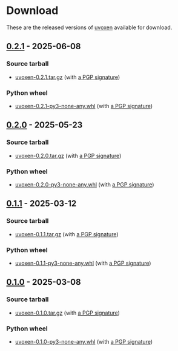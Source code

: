 <!--
SPDX-FileCopyrightText: Peter Pentchev <roam@ringlet.net>
SPDX-License-Identifier: BSD-2-Clause
-->

# Download

These are the released versions of [uvoxen](index.md) available for download.

## [0.2.1] - 2025-06-08

### Source tarball

- [uvoxen-0.2.1.tar.gz](https://devel.ringlet.net/files/devel/uvoxen/uvoxen-0.2.1.tar.gz)
  (with [a PGP signature](https://devel.ringlet.net/files/devel/uvoxen/uvoxen-0.2.1.tar.gz.asc))

### Python wheel

- [uvoxen-0.2.1-py3-none-any.whl](https://devel.ringlet.net/files/devel/uvoxen/uvoxen-0.2.1-py3-none-any.whl)
  (with [a PGP signature](https://devel.ringlet.net/files/devel/uvoxen/uvoxen-0.2.1-py3-none-any.whl.asc))

## [0.2.0] - 2025-05-23

### Source tarball

- [uvoxen-0.2.0.tar.gz](https://devel.ringlet.net/files/devel/uvoxen/uvoxen-0.2.0.tar.gz)
  (with [a PGP signature](https://devel.ringlet.net/files/devel/uvoxen/uvoxen-0.2.0.tar.gz.asc))

### Python wheel

- [uvoxen-0.2.0-py3-none-any.whl](https://devel.ringlet.net/files/devel/uvoxen/uvoxen-0.2.0-py3-none-any.whl)
  (with [a PGP signature](https://devel.ringlet.net/files/devel/uvoxen/uvoxen-0.2.0-py3-none-any.whl.asc))

## [0.1.1] - 2025-03-12

### Source tarball

- [uvoxen-0.1.1.tar.gz](https://devel.ringlet.net/files/devel/uvoxen/uvoxen-0.1.1.tar.gz)
  (with [a PGP signature](https://devel.ringlet.net/files/devel/uvoxen/uvoxen-0.1.1.tar.gz.asc))

### Python wheel

- [uvoxen-0.1.1-py3-none-any.whl](https://devel.ringlet.net/files/devel/uvoxen/uvoxen-0.1.1-py3-none-any.whl)
  (with [a PGP signature](https://devel.ringlet.net/files/devel/uvoxen/uvoxen-0.1.1-py3-none-any.whl.asc))

## [0.1.0] - 2025-03-08

### Source tarball

- [uvoxen-0.1.0.tar.gz](https://devel.ringlet.net/files/devel/uvoxen/uvoxen-0.1.0.tar.gz)
  (with [a PGP signature](https://devel.ringlet.net/files/devel/uvoxen/uvoxen-0.1.0.tar.gz.asc))

### Python wheel

- [uvoxen-0.1.0-py3-none-any.whl](https://devel.ringlet.net/files/devel/uvoxen/uvoxen-0.1.0-py3-none-any.whl)
  (with [a PGP signature](https://devel.ringlet.net/files/devel/uvoxen/uvoxen-0.1.0-py3-none-any.whl.asc))

[0.2.1]: https://gitlab.com/ppentchev/uvoxen/-/tags/release%2F0.2.1
[0.2.0]: https://gitlab.com/ppentchev/uvoxen/-/tags/release%2F0.2.0
[0.1.1]: https://gitlab.com/ppentchev/uvoxen/-/tags/release%2F0.1.1
[0.1.0]: https://gitlab.com/ppentchev/uvoxen/-/tags/release%2F0.1.0
